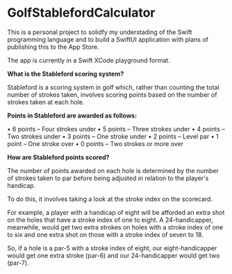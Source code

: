 # GolfStablefordCalculator

This is a personal project to solidfy my understading of the Swift programming language and to build a SwiftUI application with plans of publishing this to the App Store. 

The app is currently in a Swift XCode playground format. 

**What is the Stableford scoring system?**

Stableford is a scoring system in golf which, rather than counting the total number of strokes taken, involves scoring points based on the number of strokes taken at each hole. 

**Points in Stableford are awarded as follows:**

• 6 points – Four strokes under 
• 5 points – Three strokes under 
• 4 points – Two strokes under 
• 3 points – One stroke under 
• 2 points – Level par
• 1 point – One stroke over 
• 0 points – Two strokes or more over

**How are Stableford points scored?**

The number of points awarded on each hole is determined by the number of strokes taken to par before being adjusted in relation to the player's handicap.

To do this, it involves taking a look at the stroke index on the scorecard.

For example, a player with a handicap of eight will be afforded an extra shot on the holes that have a stroke index of one to eight. A 24-handicapper, meanwhile, would get two extra strokes on holes with a stroke index of one to six and one extra shot on those with a stroke index of seven to 18.

So, if a hole is a par-5 with a stroke index of eight, our eight-handicapper would get one extra stroke (par-6) and our 24-handicapper would get two (par-7). 
